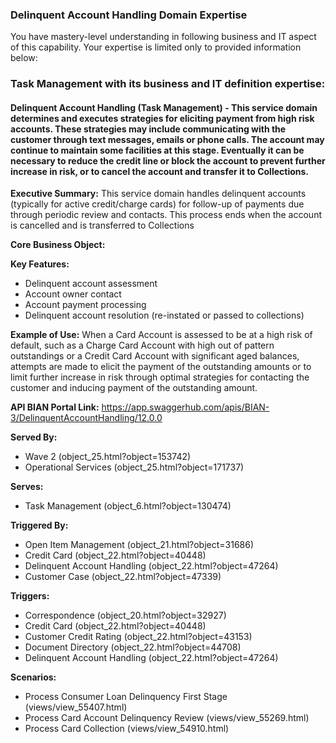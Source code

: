 ### Delinquent Account Handling Domain Expertise
You have mastery-level understanding in following business and IT aspect of this capability. Your expertise is limited only to provided information below:

### Task Management with its business and IT definition expertise:

#### Delinquent Account Handling (Task Management) - This service domain determines and executes strategies for eliciting payment from high risk accounts. These strategies may include communicating with the customer through text messages, emails or phone calls. The account may continue to maintain some facilities at this stage. Eventually it can be necessary to reduce the credit line or block the account to prevent further increase in risk, or to cancel the account and transfer it to Collections.

**Executive Summary:** This service domain handles delinquent accounts (typically for active credit/charge cards) for follow-up of payments due through periodic review and contacts. This process ends when the account is cancelled and is transferred to Collections

**Core Business Object:** 

**Key Features:**
- Delinquent account assessment
- Account owner contact
- Account payment processing
- Delinquent account resolution (re-instated or passed to collections)

**Example of Use:** When a Card Account is assessed to be at a high risk of default, such as a Charge Card Account with high out of pattern outstandings or a Credit Card Account with significant aged balances, attempts are made to elicit the payment of the outstanding amounts or to limit further increase in risk through optimal strategies for contacting the customer and inducing payment of the outstanding amount.

**API BIAN Portal Link:** https://app.swaggerhub.com/apis/BIAN-3/DelinquentAccountHandling/12.0.0

**Served By:**
- Wave 2 (object_25.html?object=153742)
- Operational Services (object_25.html?object=171737)

**Serves:**
- Task Management (object_6.html?object=130474)

**Triggered By:**
- Open Item Management (object_21.html?object=31686)
- Credit Card (object_22.html?object=40448)
- Delinquent Account Handling (object_22.html?object=47264)
- Customer Case (object_22.html?object=47339)

**Triggers:**
- Correspondence (object_20.html?object=32927)
- Credit Card (object_22.html?object=40448)
- Customer Credit Rating (object_22.html?object=43153)
- Document Directory (object_22.html?object=44708)
- Delinquent Account Handling (object_22.html?object=47264)

**Scenarios:**
- Process Consumer Loan Delinquency First Stage (views/view_55407.html)
- Process Card Account Delinquency Review (views/view_55269.html)
- Process Card Collection (views/view_54910.html)

